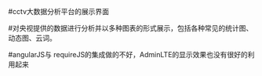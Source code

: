 #cctv大数据分析平台的展示界面

#对央视提供的数据进行分析并以多种图表的形式展示，包括各种常见的统计图、动态图、云词。

#angularJS与 requireJS的集成做的不好，AdminLTE的显示效果也没有很好的利用起来